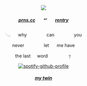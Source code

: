         

 

<div align="center"> 
<p align="center"> <img src="https://cdn.discordapp.com/attachments/1297283509102182453/1309742371440820245/ken-carson-destroy-lonely.gif?ex=6742b023&is=67415ea3&hm=ca6e23912c6043c7453c82131f08554fb9349f638ad0429068171c84881967e8&" > </p> 
<div align="center"> 

 <p align="center"> 

#####   [prns.cc](https://pronouns.cc/@sixkiss)ㅤㅤᵒʳㅤㅤ[rentry](https://rentry.co/doIIcure)
 <p align="center">
𓂅⠀⠀ why⠀⠀⠀⠀⠀⠀can⠀⠀⠀⠀⠀⠀you

never⠀⠀⠀⠀⠀⠀let ⠀⠀me have

the last⠀⠀word⠀⠀⠀⠀⠀⠀﹖</p> 

[![spotify-github-profile](https://spotify-github-profile.kittinanx.com/api/view?uid=31iaxwlbrvkrqjc3kowskrnxfiqi&cover_image=true&theme=natemoo-re&show_offline=false&background_color=121212&interchange=false&bar_color=ffffff&bar_color_cover=false)](https://github.com/kittinan/spotify-github-profile)


#####   [my twin](https://github.com/newbornchrist)

